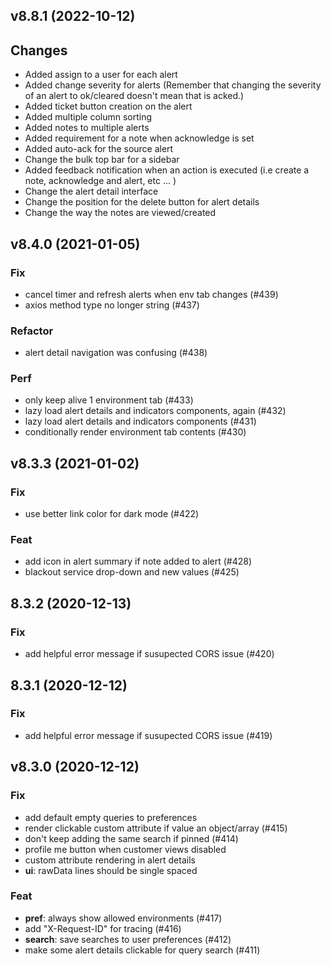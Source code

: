## v8.8.1 (2022-10-12)
## Changes
- Added assign to a user for each alert
- Added change severity for alerts (Remember that changing the severity of an alert to ok/cleared doesn't mean that is acked.)
- Added ticket  button creation on the alert
- Added multiple column sorting
- Added notes to multiple alerts
- Added requirement for a note when acknowledge is set
- Added auto-ack for the source alert
- Change the bulk top bar for a sidebar
- Added feedback notification when an action is executed (i.e create a note, acknowledge and alert, etc ... )
- Change the alert detail interface 
- Change the position for the delete button for alert details
- Change the way the notes are viewed/created


## v8.4.0 (2021-01-05)

### Fix

- cancel timer and refresh alerts when env tab changes (#439)
- axios method type no longer string (#437)

### Refactor

- alert detail navigation was confusing (#438)

### Perf

- only keep alive 1 environment tab (#433)
- lazy load alert details and indicators components, again (#432)
- lazy load alert details and indicators components (#431)
- conditionally render environment tab contents (#430)

## v8.3.3 (2021-01-02)

### Fix

- use better link color for dark mode (#422)

### Feat

- add icon in alert summary if note added to alert (#428)
- blackout service drop-down and new values (#425)

## 8.3.2 (2020-12-13)

### Fix

- add helpful error message if susupected CORS issue (#420)

## 8.3.1 (2020-12-12)

### Fix

- add helpful error message if susupected CORS issue (#419)

## v8.3.0 (2020-12-12)

### Fix

- add default empty queries to preferences
- render clickable custom attribute if value an object/array (#415)
- don't keep adding the same search if pinned (#414)
- profile me button when customer views disabled
- custom attribute rendering in alert details
- **ui**: rawData lines should be single spaced

### Feat

- **pref**: always show allowed environments (#417)
- add "X-Request-ID" for tracing (#416)
- **search**: save searches to user preferences (#412)
- make some alert details clickable for query search (#411)
